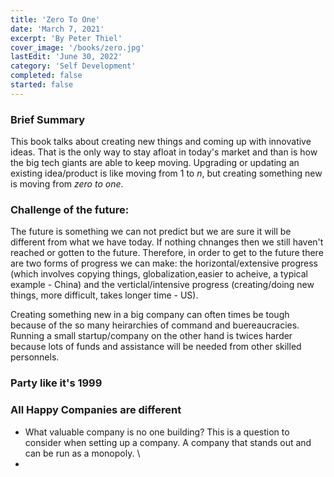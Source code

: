```yaml
---
title: 'Zero To One'
date: 'March 7, 2021'
excerpt: 'By Peter Thiel'
cover_image: '/books/zero.jpg'
lastEdit: 'June 30, 2022'
category: 'Self Development'
completed: false
started: false
---
```


### Brief Summary 

This book talks about creating new things and coming up with innovative ideas. That is the only way to stay afloat in today's market and than is how the big tech giants are able to keep moving. Upgrading or updating an existing idea/product is like moving from 1 to *n*, but creating something new is moving from *zero to one*.  

### Challenge of the future:

The future is something we can not predict but we are sure it will be different from what we have today. If nothing chnanges then we still haven't reached or gotten to the future. Therefore, in order to get to the future there are two forms of progress we can make: the horizontal/extensive progress (which involves copying things, globalization,easier to acheive, a typical example - China)  and the verticlal/intensive progress (creating/doing new things, more difficult, takes longer time - US).

Creating something new in a big company can often times be tough because of the so many heirarchies of command and buereaucracies. Running a small startup/company on the other hand is twices harder because lots of funds and assistance will be needed from other skilled personnels.

### Party like it's 1999
### All Happy Companies are different
- What valuable company is no one building? This is a question to consider when setting up a company. A company that stands out and can be run as a monopoly. \
- 


